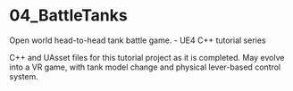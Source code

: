 # 04_BattleTanks
Open world head-to-head tank battle game. - UE4 C++ tutorial series

C++ and UAsset files for this tutorial project as it is completed.  May evolve into a VR game, with tank model change and physical lever-based control system.
